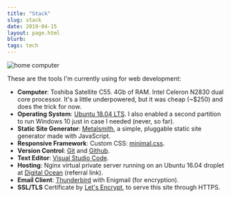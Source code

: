 ```yaml
---
title: "Stack"
slug: stack
date: 2019-04-15
layout: page.html
blurb: 
tags: tech
---
```


<img src="../img/ubuntu2.jpg" class="profile medium" alt="home computer">

These are the tools I'm currently using for web development:

- **Computer**: Toshiba Satellite C55. 4Gb of RAM. Intel Celeron N2830 dual core processor.  It's a little underpowered, but it was cheap (~$250) and does the trick for now. 
- **Operating System**: [Ubuntu 18.04 LTS](https://www.ubuntu.com/download/desktop). I also enabled a second partition to run Windows 10 just in case I needed (never, so far).
- **Static Site Generator**: [Metalsmith](https://metalsmith.io), a simple, pluggable static site generator made with JavaScript.
- **Responsive Framework**: Custom CSS: [minimal.css](/css/minimal.css).
- **Version Control**: [Git](https://git-scm.com/) and [Github](https://github.com/mariobox).
- **Text Editor**: [Visual Studio Code](https://code.visualstudio.com/).
- **Hosting**: Nginx virtual private server running on an Ubuntu 16.04 droplet at [Digital Ocean](https://m.do.co/c/b96aa4f9fdfd) (referral link).
- **Email Client**: [Thunderbird](https://www.thunderbird.net/en-US/) with Enigmail (for encryption).
- **SSL/TLS** Certificate by [Let's Encrypt](https://letsencrypt.org), to serve this site through HTTPS.



